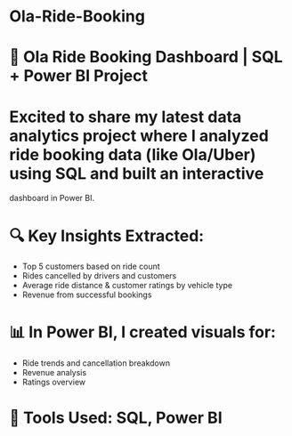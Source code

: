 # Ola-Ride-Booking

# 🚕 Ola Ride Booking Dashboard | SQL + Power BI Project

# Excited to share my latest data analytics project where I analyzed ride booking data (like Ola/Uber) using SQL and built an interactive 
  dashboard in Power BI.

# 🔍 Key Insights Extracted:
 - Top 5 customers based on ride count
 - Rides cancelled by drivers and customers
 - Average ride distance & customer ratings by vehicle type
 - Revenue from successful bookings

# 📊 In Power BI, I created visuals for:
 - Ride trends and cancellation breakdown
 - Revenue analysis
 - Ratings overview

# 🚀 Tools Used: SQL, Power BI

